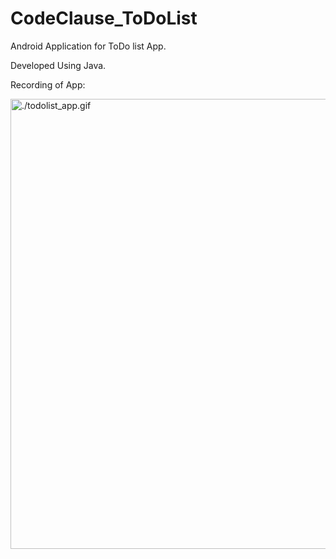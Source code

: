 # CodeClause_ToDoList
Android Application for ToDo list App.

Developed Using Java.

Recording of App:

<img src="./todolist_app.gif" alt="./todolist_app.gif" height="720">
